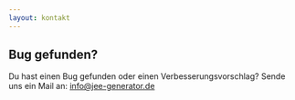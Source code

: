 ```yaml
---
layout: kontakt
---
```


Bug gefunden?
------------------------------
Du hast einen Bug gefunden oder einen Verbesserungsvorschlag? Sende uns ein Mail an: [info@jee-generator.de](mailto:info@jee-generator.de)
